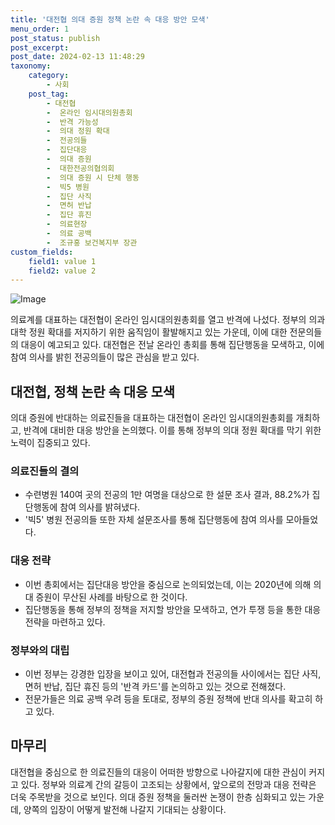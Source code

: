 ```yaml
---
title: '대전협 의대 증원 정책 논란 속 대응 방안 모색'
menu_order: 1
post_status: publish
post_excerpt: 
post_date: 2024-02-13 11:48:29
taxonomy:
    category:
        - 사회
    post_tag:
        - 대전협
        -  온라인 임시대의원총회
        -  반격 가능성
        -  의대 정원 확대
        -  전공의들
        -  집단대응
        -  의대 증원
        -  대한전공의협의회
        -  의대 증원 시 단체 행동
        -  빅5 병원
        -  집단 사직
        -  면허 반납
        -  집단 휴진
        -  의료현장
        -  의료 공백
        -  조규홍 보건복지부 장관
custom_fields:
    field1: value 1
    field2: value 2
---
```


![Image](https://imgnews.pstatic.net/image/011/2024/02/13/0004298655_001_20240213082201093.jpg?type=w647)

의료계를 대표하는 대전협이 온라인 임시대의원총회를 열고 반격에 나섰다. 정부의 의과대학 정원 확대를 저지하기 위한 움직임이 활발해지고 있는 가운데, 이에 대한 전문의들의 대응이 예고되고 있다. 대전협은 전날 온라인 총회를 통해 집단행동을 모색하고, 이에 참여 의사를 밝힌 전공의들이 많은 관심을 받고 있다.
## 대전협, 정책 논란 속 대응 모색
의대 증원에 반대하는 의료진들을 대표하는 대전협이 온라인 임시대의원총회를 개최하고, 반격에 대비한 대응 방안을 논의했다. 이를 통해 정부의 의대 정원 확대를 막기 위한 노력이 집중되고 있다. 
### 의료진들의 결의
- 수련병원 140여 곳의 전공의 1만 여명을 대상으로 한 설문 조사 결과, 88.2%가 집단행동에 참여 의사를 밝혀냈다. 
- '빅5' 병원 전공의들 또한 자체 설문조사를 통해 집단행동에 참여 의사를 모아들었다.
### 대응 전략
- 이번 총회에서는 집단대응 방안을 중심으로 논의되었는데, 이는 2020년에 의해 의대 증원이 무산된 사례를 바탕으로 한 것이다. 
- 집단행동을 통해 정부의 정책을 저지할 방안을 모색하고, 연가 투쟁 등을 통한 대응 전략을 마련하고 있다.
### 정부와의 대립
- 이번 정부는 강경한 입장을 보이고 있어, 대전협과 전공의들 사이에서는 집단 사직, 면허 반납, 집단 휴진 등의 '반격 카드'를 논의하고 있는 것으로 전해졌다.
- 전문가들은 의료 공백 우려 등을 토대로, 정부의 증원 정책에 반대 의사를 확고히 하고 있다.
## 마무리
대전협을 중심으로 한 의료진들의 대응이 어떠한 방향으로 나아갈지에 대한 관심이 커지고 있다. 정부와 의료계 간의 갈등이 고조되는 상황에서, 앞으로의 전망과 대응 전략은 더욱 주목받을 것으로 보인다. 의대 증원 정책을 둘러싼 논쟁이 한층 심화되고 있는 가운데, 양쪽의 입장이 어떻게 발전해 나갈지 기대되는 상황이다.
